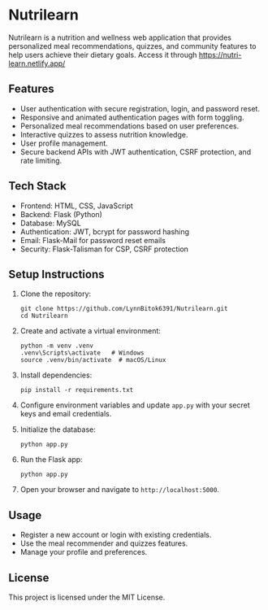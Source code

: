 # Nutrilearn

Nutrilearn is a nutrition and wellness web application that provides personalized meal recommendations, quizzes, and community features to help users achieve their dietary goals.
Access it through https://nutri-learn.netlify.app/

## Features

- User authentication with secure registration, login, and password reset.
- Responsive and animated authentication pages with form toggling.
- Personalized meal recommendations based on user preferences.
- Interactive quizzes to assess nutrition knowledge.
- User profile management.
- Secure backend APIs with JWT authentication, CSRF protection, and rate limiting.

## Tech Stack

- Frontend: HTML, CSS, JavaScript
- Backend: Flask (Python)
- Database: MySQL
- Authentication: JWT, bcrypt for password hashing
- Email: Flask-Mail for password reset emails
- Security: Flask-Talisman for CSP, CSRF protection

## Setup Instructions

1. Clone the repository:

   ```
   git clone https://github.com/LynnBitok6391/Nutrilearn.git
   cd Nutrilearn
   ```

2. Create and activate a virtual environment:

   ```
   python -m venv .venv
   .venv\Scripts\activate   # Windows
   source .venv/bin/activate  # macOS/Linux
   ```

3. Install dependencies:

   ```
   pip install -r requirements.txt
   ```

4. Configure environment variables and update `app.py` with your secret keys and email credentials.

5. Initialize the database:

   ```
   python app.py
   ```

6. Run the Flask app:

   ```
   python app.py
   ```

7. Open your browser and navigate to `http://localhost:5000`.

## Usage

- Register a new account or login with existing credentials.
- Use the meal recommender and quizzes features.
- Manage your profile and preferences.

## License

This project is licensed under the MIT License.

